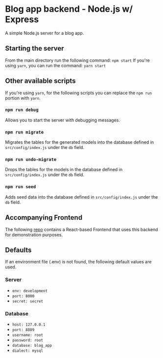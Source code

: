 # Blog app backend - Node.js w/ Express

A simple Node.js server for a blog app.

## Starting the server

From the main directory run the following command: `npm start`
If you're using `yarn`, you can run the command: `yarn start`

## Other available scripts

If you're using `yarn`, for the following scripts you can replace the `npm run` portion with `yarn`.

### `npm run debug`

Allows you to start the server with debugging messages.

### `npm run migrate`

Migrates the tables for the generated models into the database defined in `src/config/index.js` under the `db` field.

### `npm run undo-migrate`

Drops the tables for the models in the database defined in `src/config/index.js` under the `db` field.

### `npm run seed`

Adds seed data into the database defined in `src/config/index.js` under the `db` field.

## Accompanying Frontend

The following [repo](https://github.com/wlovo/blog-app-frontend) contains a React-based Frontend that uses this backend for demonstration purposes.

## Defaults

If an environment file (.env) is not found, the following default values are used.

### Server

- `env: development`
- `port: 8000`
- `secret: secret`

### Database

- `host: 127.0.0.1`
- `port: 8889`
- `username: root`
- `password: root`
- `database: blog_app`
- `dialect: mysql`
